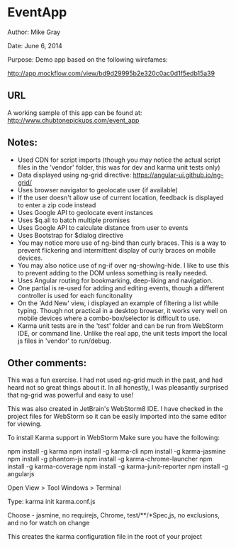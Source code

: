 EventApp
=========

Author: Mike Gray

Date: June 6, 2014

Purpose: Demo app based on the following wirefames:
	 
http://app.mockflow.com/view/bd9d29995b2e320c0ac0d1f5edb15a39

URL
--------------
A working sample of this app can be found at:
	http://www.chubtonepickups.com/event_app

Notes:
--------------
- Used CDN for script imports (though you may notice the actual script files in the 'vendor' folder, this was for dev and karma unit tests only)
- Data displayed using ng-grid directive:
	https://angular-ui.github.io/ng-grid/
- Uses browser navigator to geolocate user (if available)
- If the user doesn't allow use of current location, feedback is displayed to enter a zip code instead
- Uses Google API to geolocate event instances
- Uses $q.all to batch multiple promises
- Uses Google API to calculate distance from user to events
- Uses Bootstrap for $dialog directive
- You may notice more use of ng-bind than curly braces. This is a way to prevent flickering and intermittent display of curly braces on mobile devices.
- You may also notice use of ng-if over ng-show/ng-hide. I like to use this to prevent adding to the DOM unless something is really needed.
- Uses Angular routing for bookmarking, deep-liking and navigation.
- One partial is re-used for adding and editing events, though a different controller is used for each funcitonality
- On the 'Add New' view, i displayed an example of filtering a list while typing. Though not practical in a desktop browser, it works very well on mobile devices where a combo-box/selector is difficult to use.
- Karma unit tests are in the 'test' folder and can be run from WebStorm IDE, or command line. Unlike the real app, the unit tests import the local js files in 'vendor' to run/debug.

Other comments:
--------------
This was a fun exercise. 
I had not used ng-grid much in the past, and had heard not so great things about it.
In all honestly, I was pleasantly surprised that ng-grid was powerful and easy to use!

This was also created in JetBrain's WebStorm8 IDE.
I have checked in the project files for WebStorm so it can be easily imported into the same editor for viewing.

To install Karma support in WebStorm
Make sure you have the following:

npm install -g karma
npm install -g karma-cli
npm install -g karma-jasmine
npm install -g phantom-js
npm install -g karma-chrome-launcher
npm install -g karma-coverage
npm install -g karma-junit-reporter
npm install -g angularjs

Open View > Tool Windows > Terminal

Type:
karma init karma.conf.js

Choose - jasmine, no requirejs, Chrome,  test/**/*Spec,js, no exclusions, and no for watch on change

This creates the karma configuration file in the root of your project

